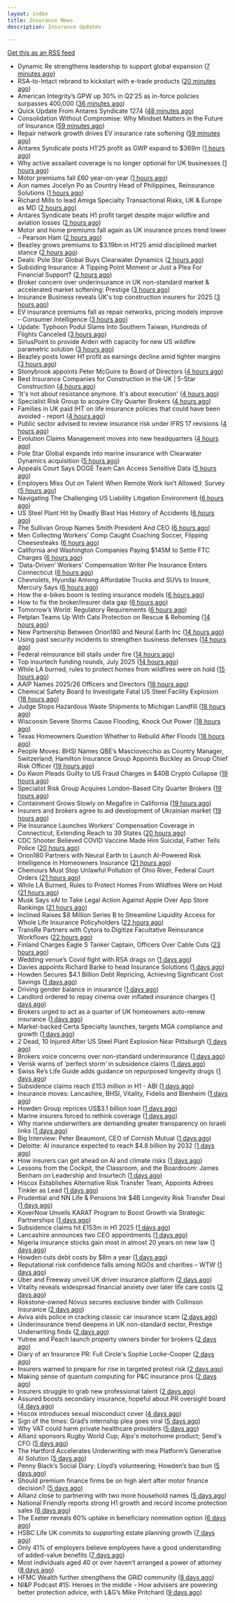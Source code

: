 ```yaml
---
layout: index
title: Insurance News
description: Insurance Updates

---
```


[Get this as an RSS feed](/insurance.rss)

<!-- news_marker starts -->
- Dynamic Re strengthens leadership to support global expansion ([7 minutes ago](https://www.reinsurancene.ws/dynamic-re-strengthens-leadership-to-support-global-expansion/))
- RSA-to-Intact rebrand to kickstart with e-trade products ([20 minutes ago](https://www.postonline.co.uk/commercial/7958882/rsa-to-intact-rebrand-to-kickstart-with-e-trade-products))
- American Integrity’s GPW up 30% in Q2’25 as in-force policies surpasses 400,000 ([36 minutes ago](https://www.reinsurancene.ws/american-integritys-gpw-up-30-in-q225-as-in-force-policies-surpasses-400000/))
- Quick Update From Antares Syndicate 1274 ([48 minutes ago](https://insurance-edge.net/2025/08/13/quick-update-from-antares-syndicate-1274/))
- Consolidation Without Compromise: Why Mindset Matters in the Future of Insurance ([59 minutes ago](https://insurance-edge.net/2025/08/13/consolidation-without-compromise-why-mindset-matters-in-the-future-of-insurance/))
- Repair network growth drives EV insurance rate softening ([59 minutes ago](https://www.postonline.co.uk/personal/7958883/repair-network-growth-drives-ev-insurance-rate-softening))
- Antares Syndicate posts H1’25 profit as GWP expand to $369m ([1 hours ago](https://www.reinsurancene.ws/antares-syndicate-posts-h125-profit-as-gwp-expand-to-369m/))
- Why active assailant coverage is no longer optional for UK businesses ([1 hours ago](https://www.insurancebusinessmag.com/uk/news/breaking-news/why-active-assailant-coverage-is-no-longer-optional-for-uk-businesses-545990.aspx))
- Motor premiums fall £60 year-on-year ([1 hours ago](https://www.postonline.co.uk/personal/7958884/motor-premiums-fall-%C2%A360-year-on-year))
- Aon names Jocelyn Po as Country Head of Philippines, Reinsurance Solutions ([1 hours ago](https://www.reinsurancene.ws/aon-names-jocelyn-po-as-country-head-of-philippines-reinsurance-solutions/))
- Richard Mills to lead Amiga Specialty Transactional Risks, UK & Europe as MD ([2 hours ago](https://www.reinsurancene.ws/richard-mills-to-lead-amiga-specialty-transactional-risks-uk-europe-as-md/))
- Antares Syndicate beats H1 profit target despite major wildfire and aviation losses ([2 hours ago](https://www.insurancebusinessmag.com/uk/news/breaking-news/antares-syndicate-beats-h1-profit-target-despite-major-wildfire-and-aviation-losses-545978.aspx))
- Motor and home premiums fall again as UK insurance prices trend lower – Pearson Ham ([2 hours ago](https://www.insurancebusinessmag.com/uk/news/auto-motor/motor-and-home-premiums-fall-again-as-uk-insurance-prices-trend-lower--pearson-ham-545977.aspx))
- Beazley grows premiums to $3.19bn in H1’25 amid disciplined market stance ([2 hours ago](https://www.reinsurancene.ws/beazley-grows-premiums-to-3-19bn-in-h125-amid-disciplined-market-stance/))
- Deals: Pole Star Global Buys Clearwater Dynamics ([2 hours ago](https://insurance-edge.net/2025/08/13/deals-pole-star-global-buys-clearwater-dynamics/))
- Subsiding Insurance: A Tipping Point Moment or Just a Plea For Financial Support? ([2 hours ago](https://insurance-edge.net/2025/08/13/subsiding-insurance-a-tipping-point-moment-or-just-a-plea-for-financial-support/))
- Broker concern over underinsurance in UK non-standard market & accelerated market softening: Prestige ([3 hours ago](https://www.reinsurancene.ws/broker-concern-over-underinsurance-in-uk-non-standard-market-accelerated-market-softening-prestige/))
- Insurance Business reveals UK's top construction insurers for 2025 ([3 hours ago](https://www.insurancebusinessmag.com/uk/news/construction-engineering/insurance-business-reveals-uks-top-construction-insurers-for-2025-545976.aspx))
- EV insurance premiums fall as repair networks, pricing models improve – Consumer Intelligence ([3 hours ago](https://www.insurancebusinessmag.com/uk/news/auto-motor/ev-insurance-premiums-fall-as-repair-networks-pricing-models-improve--consumer-intelligence-545964.aspx))
- Update: Typhoon Podul Slams Into Southern Taiwan, Hundreds of Flights Canceled ([3 hours ago](https://www.insurancejournal.com/news/international/2025/08/13/835521.htm))
- SiriusPoint to provide Arden with capacity for new US wildfire parametric solution ([3 hours ago](https://www.reinsurancene.ws/siriuspoint-to-provide-arden-with-capacity-for-new-us-wildfire-parametric-solution/))
- Beazley posts lower H1 profit as earnings decline amid tighter margins ([3 hours ago](https://www.insurancebusinessmag.com/uk/news/breaking-news/beazley-posts-lower-h1-profit-as-earnings-decline-amid-tighter-margins-545957.aspx))
- Stonybrook appoints Peter McGuire to Board of Directors ([4 hours ago](https://www.reinsurancene.ws/stonybrook-appoints-peter-mcguire-to-board-of-directors/))
- Best Insurance Companies for Construction in the UK | 5-Star Construction ([4 hours ago](https://www.insurancebusinessmag.com/uk/best-insurance/best-insurance-companies-for-construction-in-the-uk--5star-construction-544185.aspx))
- 'It's not about resistance anymore. It's about execution' ([4 hours ago](https://www.insurancebusinessmag.com/uk/news/technology/its-not-about-resistance-anymore--its-about-execution-544054.aspx))
- Specialist Risk Group to acquire City Quarter Brokers ([4 hours ago](https://www.insurancebusinessmag.com/uk/news/breaking-news/specialist-risk-group-to-acquire-city-quarter-brokers-545954.aspx))
- Families in UK paid IHT on life insurance policies that could have been avoided - report ([4 hours ago](https://www.insurancebusinessmag.com/uk/news/life-insurance/families-in-uk-paid-iht-on-life-insurance-policies-that-could-have-been-avoided--report-545953.aspx))
- Public sector advised to review insurance risk under IFRS 17 revisions ([4 hours ago](https://www.insurancebusinessmag.com/uk/news/breaking-news/public-sector-advised-to-review-insurance-risk-under-ifrs-17-revisions-545952.aspx))
- Evolution Claims Management moves into new headquarters ([4 hours ago](https://www.insurancebusinessmag.com/uk/news/breaking-news/evolution-claims-management-moves-into-new-headquarters-545951.aspx))
- Pole Star Global expands into marine insurance with Clearwater Dynamics acquisition ([5 hours ago](https://www.reinsurancene.ws/pole-star-global-expands-into-marine-insurance-with-clearwater-dynamics-acquisition/))
- Appeals Court Says DOGE Team Can Access Sensitive Data ([5 hours ago](https://www.insurancejournal.com/news/national/2025/08/13/835493.htm))
- Employers Miss Out on Talent When Remote Work Isn’t Allowed: Survey ([5 hours ago](https://www.insurancejournal.com/news/national/2025/08/13/835489.htm))
- Navigating The Challenging US Liability Litigation Environment ([6 hours ago](https://www.insurancejournal.com/news/national/2025/08/13/835502.htm))
- US Steel Plant Hit by Deadly Blast Has History of Accidents ([6 hours ago](https://www.insurancejournal.com/news/east/2025/08/13/835508.htm))
- The Sullivan Group Names Smith President And CEO ([6 hours ago](https://www.insurancejournal.com/news/west/2025/08/13/835512.htm))
- Men Collecting Workers’ Comp Caught Coaching Soccer, Flipping Cheesesteaks ([6 hours ago](https://www.insurancejournal.com/news/east/2025/08/13/835291.htm))
- California and Washington Companies Paying $145M to Settle FTC Charges ([6 hours ago](https://www.insurancejournal.com/news/west/2025/08/13/835475.htm))
- ‘Data-Driven’ Workers’ Compensation Writer Pie Insurance Enters Connecticut ([6 hours ago](https://www.insurancejournal.com/news/east/2025/08/13/835421.htm))
- Chevrolets, Hyundai Among Affordable Trucks and SUVs to Insure, Mercury Says ([6 hours ago](https://www.insurancejournal.com/news/west/2025/08/13/835499.htm))
- How the e-bikes boom is testing insurance models ([6 hours ago](https://www.postonline.co.uk/personal/7958083/how-the-e-bikes-boom-is-testing-insurance-models))
- How to fix the broker/insurer data gap ([6 hours ago](https://www.postonline.co.uk/technology/7958025/how-to-fix-the-brokerinsurer-data-gap))
- Tomorrow’s World: Regulatory Requirements ([6 hours ago](https://www.postonline.co.uk/regulation/7958154/tomorrow%E2%80%99s-world-regulatory-requirements))
- Petplan Teams Up With Cats Protection on Rescue & Rehoming ([14 hours ago](https://insurance-edge.net/2025/08/12/petplan-teams-up-with-cats-protection-on-rescue-rehoming/))
- New Partnership Between Orion180 and Neural Earth Inc ([14 hours ago](https://insurance-edge.net/2025/08/12/new-partnership-between-orion180-and-neural-earth-inc/))
- Using past security incidents to strengthen business defenses ([14 hours ago](https://www.dig-in.com/opinion/using-past-cybersecurity-incidents-to-strengthen-business-defenses))
- Federal reinsurance bill stalls under fire ([14 hours ago](https://www.dig-in.com/news/federal-reinsurance-bill-stalls-under-fire))
- Top insurtech funding rounds, July 2025 ([14 hours ago](https://www.dig-in.com/list/top-insurtech-funding-rounds-july-2025))
- While LA burned, rules to protect homes from wildfires were on hold ([15 hours ago](https://www.dig-in.com/articles/rules-to-protect-homes-from-wildfires-on-hold-la-fires))
- AAIP Names 2025/26 Officers and Directors ([18 hours ago](https://www.insurancejournal.com/news/southcentral/2025/08/12/835484.htm))
- Chemical Safety Board to Investigate Fatal US Steel Facility Explosion ([18 hours ago](https://www.insurancejournal.com/news/east/2025/08/12/835451.htm))
- Judge Stops Hazardous Waste Shipments to Michigan Landfill ([18 hours ago](https://www.insurancejournal.com/news/midwest/2025/08/12/835462.htm))
- Wisconsin Severe Storms Cause Flooding, Knock Out Power ([18 hours ago](https://www.insurancejournal.com/news/midwest/2025/08/12/835459.htm))
- Texas Homeowners Question Whether to Rebuild After Floods ([18 hours ago](https://www.insurancejournal.com/news/southcentral/2025/08/12/835448.htm))
- People Moves: BHSI Names QBE’s Masciovecchio as Country Manager, Switzerland; Hamilton Insurance Group Appoints Buckley as Group Chief Risk Officer ([19 hours ago](https://www.insurancejournal.com/news/international/2025/08/12/835438.htm))
- Do Kwon Pleads Guilty to US Fraud Charges in $40B Crypto Collapse ([19 hours ago](https://www.insurancejournal.com/news/national/2025/08/12/835435.htm))
- Specialist Risk Group Acquires London-Based City Quarter Brokers ([19 hours ago](https://www.insurancejournal.com/news/international/2025/08/12/835425.htm))
- Containment Grows Slowly on Megafire in California ([19 hours ago](https://www.insurancejournal.com/news/west/2025/08/12/835429.htm))
- Insurers and brokers agree to aid development of Ukrainian market ([19 hours ago](https://www.postonline.co.uk/news/7958879/insurers-and-brokers-agree-to-aid-development-of-ukrainian-market))
- Pie Insurance Launches Workers’ Compensation Coverage in Connecticut, Extending Reach to 39 States ([20 hours ago](https://www.insurtechinsights.com/pie-insurance-launches-workers-compensation-coverage-in-connecticut-extending-reach-to-39-states/))
- CDC Shooter Believed COVID Vaccine Made Him Suicidal, Father Tells Police ([20 hours ago](https://www.insurancejournal.com/news/southeast/2025/08/12/835406.htm))
- Orion180 Partners with Neural Earth to Launch AI-Powered Risk Intelligence in Homeowners Insurance ([21 hours ago](https://www.insurtechinsights.com/orion180-partners-with-neural-earth-to-launch-ai-powered-risk-intelligence-in-homeowners-insurance/))
- Chemours Must Stop Unlawful Pollution of Ohio River, Federal Court Orders ([21 hours ago](https://www.insurancejournal.com/news/southeast/2025/08/12/835394.htm))
- While LA Burned, Rules to Protect Homes From Wildfires Were on Hold ([21 hours ago](https://www.insurancejournal.com/news/west/2025/08/12/835391.htm))
- Musk Says xAI to Take Legal Action Against Apple Over App Store Rankings ([21 hours ago](https://www.insurancejournal.com/news/national/2025/08/12/835379.htm))
- Inclined Raises $8 Million Series B to Streamline Liquidity Access for Whole Life Insurance Policyholders ([22 hours ago](https://www.insurtechinsights.com/inclined-raises-8-million-series-b-to-streamline-liquidity-access-for-whole-life-insurance-policyholders/))
- TransRe Partners with Cytora to Digitize Facultative Reinsurance Workflows ([22 hours ago](https://www.insurtechinsights.com/transre-partners-with-cytora-to-digitize-facultative-reinsurance-workflows/))
- Finland Charges Eagle S Tanker Captain, Officers Over Cable Cuts ([23 hours ago](https://www.insurancejournal.com/news/international/2025/08/12/835374.htm))
- Wedding venue’s Covid fight with RSA drags on ([1 days ago](https://www.postonline.co.uk/commercial/7958873/wedding-venue%E2%80%99s-covid-fight-with-rsa-drags-on))
- Davies appoints Richard Barke to head Insurance Solutions ([1 days ago](https://www.insurancebusinessmag.com/uk/news/breaking-news/davies-appoints-richard-barke-to-head-insurance-solutions-545841.aspx))
- Howden Secures $4.1 Billion Debt Repricing, Achieving Significant Cost Savings ([1 days ago](https://www.insurtechinsights.com/howden-secures-4-1-billion-debt-repricing-achieving-significant-cost-savings/))
- Driving gender balance in insurance ([1 days ago](https://www.insurancebusinessmag.com/uk/news/breaking-news/driving-gender-balance-in-insurance-545839.aspx))
- Landlord ordered to repay cinema over inflated insurance charges ([1 days ago](https://www.insurancebusinessmag.com/uk/news/legal-insights/landlord-ordered-to-repay-cinema-over-inflated-insurance-charges-545828.aspx))
- Brokers urged to act as a quarter of UK homeowners auto-renew insurance ([1 days ago](https://www.insurancebusinessmag.com/uk/news/property-insurance/brokers-urged-to-act-as-a-quarter-of-uk-homeowners-autorenew-insurance-545833.aspx))
- Markel-backed Certa Specialty launches, targets MGA compliance and growth ([1 days ago](https://www.insurancebusinessmag.com/uk/news/breaking-news/markelbacked-certa-specialty-launches-targets-mga-compliance-and-growth-545826.aspx))
- 2 Dead, 10 Injured After US Steel Plant Explosion Near Pittsburgh ([1 days ago](https://www.insurancejournal.com/news/east/2025/08/12/835339.htm))
- Brokers voice concerns over non-standard underinsurance ([1 days ago](https://www.postonline.co.uk/broker/7958868/brokers-voice-concerns-over-non-standard-underinsurance))
- Verisk warns of ‘perfect storm’ in subsidence claims ([1 days ago](https://www.postonline.co.uk/news/7958874/verisk-warns-of-%E2%80%98perfect-storm%E2%80%99-in-subsidence-claims))
- Swiss Re’s Life Guide adds guidance on repurposed longevity drugs ([1 days ago](https://ifamagazine.com/swiss-res-life-guide-adds-guidance-on-repurposed-longevity-drugs/))
- Subsidence claims reach £153 million in H1 - ABI ([1 days ago](https://www.insurancebusinessmag.com/uk/news/catastrophe/subsidence-claims-reach-153-million-in-h1--abi-545817.aspx))
- Insurance moves: Lancashire, BHSI, Vitality, Fidelis and Blenheim ([1 days ago](https://www.insurancebusinessmag.com/uk/news/breaking-news/insurance-moves-lancashire-bhsi-vitality-fidelis-and-blenheim-545816.aspx))
- Howden Group reprices US$3.1 billion loan ([1 days ago](https://www.insurancebusinessmag.com/uk/news/breaking-news/howden-group-reprices-us3-1-billion-loan-545809.aspx))
- Marine insurers forced to rethink coverage ([1 days ago](https://www.insurancebusinessmag.com/uk/news/marine/marine-insurers-forced-to-rethink-coverage-545808.aspx))
- Why marine underwriters are demanding greater transparency on Israeli links ([1 days ago](https://www.postonline.co.uk/lloyd%E2%80%99slondon/7958862/why-marine-underwriters-are-demanding-greater-transparency-on-israeli-links))
- Big Interview: Peter Beaumont, CEO of Cornish Mutual ([1 days ago](https://www.postonline.co.uk/commercial/7957996/big-interview-peter-beaumont-ceo-of-cornish-mutual))
- Deloitte: AI insurance expected to reach $4.8 billion by 2032 ([1 days ago](https://www.dig-in.com/news/deloitte-ai-insurance-expected-to-reach-4-8-billion-by-2032))
- How insurers can get ahead on AI and climate risks ([1 days ago](https://www.dig-in.com/news/how-insurers-can-get-ahead-on-ai-and-climate-risks))
- Lessons from the Cockpit, the Classroom, and the Boardroom: James Benham on Leadership and Insurtech ([1 days ago](https://www.insurtechinsights.com/lessons-from-the-cockpit-the-classroom-and-the-boardroom-james-benham-on-leadership-and-insurtech/))
- Hiscox Establishes Alternative Risk Transfer Team, Appoints Adrees Tinkler as Lead ([1 days ago](https://www.insurtechinsights.com/hiscox-establishes-alternative-risk-transfer-team-appoints-adrees-tinkler-as-lead/))
- Prudential and NN Life & Pensions Ink $4B Longevity Risk Transfer Deal ([1 days ago](https://www.insurtechinsights.com/prudential-and-nn-life-pensions-ink-4b-longevity-risk-transfer-deal/))
- KoverNow Unveils KARAT Program to Boost Growth via Strategic Partnerships ([1 days ago](https://www.insurtechinsights.com/kovernow-unveils-karat-program-to-boost-growth-via-strategic-partnerships/))
- Subsidence claims hit £153m in H1 2025 ([1 days ago](https://www.postonline.co.uk/claims/7958872/subsidence-claims-hit-%C2%A3153m-in-h1-2025))
- Lancashire announces two CEO appointments ([1 days ago](https://www.postonline.co.uk/lloyd%E2%80%99slondon/7958870/lancashire-announces-two-ceo-appointments))
- Nigeria insurance stocks gain most in almost 20 years on new law ([1 days ago](https://www.dig-in.com/articles/nigeria-insurance-stocks-gain-most-20-years-on-new-law))
- Howden cuts debt costs by $8m a year ([1 days ago](https://www.postonline.co.uk/news/7958871/howden-cuts-debt-costs-by-8m-a-year))
- Reputational risk confidence falls among NGOs and charities – WTW ([1 days ago](https://www.insurancebusinessmag.com/uk/news/non-profits/reputational-risk-confidence-falls-among-ngos-and-charities--wtw-545741.aspx))
- Uber and Freeway unveil UK driver insurance platform ([2 days ago](https://www.postonline.co.uk/personal/7958864/uber-and-freeway-unveil-uk-driver-insurance-platform))
- Vitality reveals widespread financial anxiety over later life care costs ([2 days ago](https://ifamagazine.com/vitality-reveals-widespread-financial-anxiety-over-later-life-care-costs/))
- Rokstone-owned Novus secures exclusive binder with Collinson Insurance ([2 days ago](https://www.insurancebusinessmag.com/uk/news/breaking-news/rokstoneowned-novus-secures-exclusive-binder-with-collinson-insurance-545690.aspx))
- Aviva aids police in cracking classic car insurance scam ([2 days ago](https://www.postonline.co.uk/claims/7958866/aviva-aids-police-in-cracking-classic-car-insurance-scam))
- Underinsurance trend deepens in UK non-standard sector, Prestige Underwriting finds ([2 days ago](https://www.insurancebusinessmag.com/uk/news/breaking-news/underinsurance-trend-deepens-in-uk-nonstandard-sector-prestige-underwriting-finds-545681.aspx))
- Yutree and Peach launch property owners binder for brokers ([2 days ago](https://www.insurancebusinessmag.com/uk/news/property-insurance/yutree-and-peach-launch-property-owners-binder-for-brokers-545680.aspx))
- Diary of an Insurance PR: Full Circle's Sophie Locke-Cooper ([2 days ago](https://www.postonline.co.uk/people/7957975/diary-of-an-insurance-pr-full-circles-sophie-locke-cooper))
- Insurers warned to prepare for rise in targeted protest risk ([2 days ago](https://www.postonline.co.uk/risk-management/7958207/insurers-warned-to-prepare-for-rise-in-targeted-protest-risk))
- Making sense of quantum computing for P&C insurance pros ([2 days ago](https://www.dig-in.com/opinion/making-sense-of-quantum-computing-for-p-c-insurance-pros))
- Insurers struggle to grab new professional talent ([2 days ago](https://www.dig-in.com/news/insurers-struggle-to-grab-new-professional-talent))
- Assured boosts secondary insurance, hopeful about PR oversight board ([4 days ago](https://www.dig-in.com/news/assured-boosts-secondary-insurance-hopeful-about-pr-oversight-board))
- Hiscox introduces sexual misconduct cover ([4 days ago](https://www.postonline.co.uk/commercial/7958861/hiscox-introduces-sexual-misconduct-cover))
- Sign of the times: Grad’s internship plea goes viral ([5 days ago](https://www.postonline.co.uk/news/7958858/sign-of-the-times-grad%E2%80%99s-internship-plea-goes-viral))
- Why VAT could harm private healthcare providers ([5 days ago](https://ifamagazine.com/why-vat-could-harm-private-healthcare-providers/))
- Allianz sponsors Rugby World Cup; Alps's motorhome product; Send's CFO ([5 days ago](https://www.postonline.co.uk/news/7958853/allianz-sponsors-rugby-world-cup-alpss-motorhome-product-sends-cfo))
- The Hartford Accelerates Underwriting with mea Platform’s Generative AI Solution ([5 days ago](https://www.insurtechinsights.com/the-hartford-accelerates-underwriting-with-mea-platforms-generative-ai-solution/))
- Penny Black’s Social Diary: Lloyd’s volunteering; Howden’s bao bun ([5 days ago](https://www.postonline.co.uk/people/7958082/penny-black%E2%80%99s-social-diary-lloyd%E2%80%99s-volunteering-howden%E2%80%99s-bao-bun))
- Should premium finance firms be on high alert after motor finance decision? ([5 days ago](https://www.postonline.co.uk/regulation/7958311/should-premium-finance-firms-be-on-high-alert-after-motor-finance-decision))
- Allianz close to partnering with two more household names ([5 days ago](https://www.postonline.co.uk/news/7958857/allianz-close-to-partnering-with-two-more-household-names))
- National Friendly reports strong H1 growth and record income protection sales ([6 days ago](https://ifamagazine.com/national-friendly-reports-strong-h1-growth-and-record-income-protection-sales/))
- The Exeter reveals 60% uptake in beneficiary nomination option ([6 days ago](https://ifamagazine.com/the-exeter-reveals-60-uptake-in-beneficiary-nomination-option/))
- HSBC Life UK commits to supporting estate planning growth ([7 days ago](https://ifamagazine.com/hsbc-life-uk-commits-to-supporting-estate-planning-growth/))
- Only 41% of employers believe employees have a good understanding of added-value benefits ([7 days ago](https://ifamagazine.com/only-41-of-employers-believe-employees-have-a-good-understanding-of-added-value-benefits/))
- Most individuals aged 40 or over haven’t arranged a power of attorney ([8 days ago](https://ifamagazine.com/most-individuals-aged-40-or-over-havent-arranged-a-power-of-attorney/))
- HFMC Wealth further strengthens the GRiD community ([8 days ago](https://ifamagazine.com/hfmc-wealth-further-strengthens-the-grid-community/))
- NI&P Podcast #15: Heroes in the middle – How advisers are powering better protection advice, with L&G’s Mike Pritchard ([9 days ago](https://ifamagazine.com/nip-podcast-15-heroes-in-the-middle-how-advisers-are-powering-better-protection-advice-with-lgs-mike-pritchard/))

<!-- news_marker ends -->